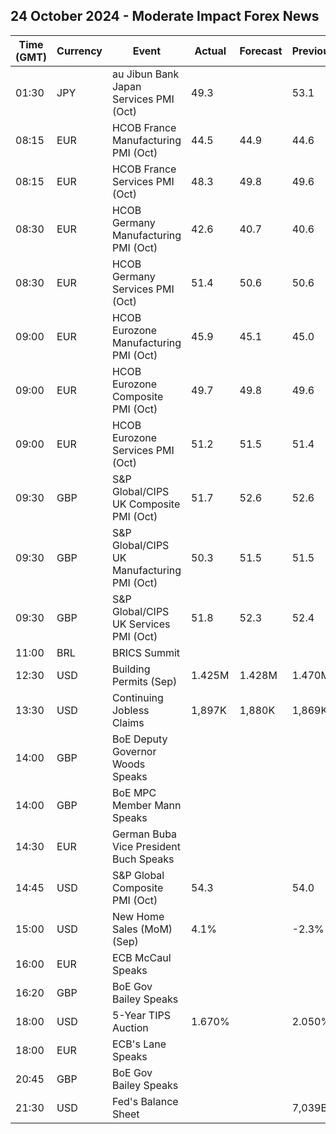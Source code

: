 ## 24 October 2024 - Moderate Impact Forex News

| Time (GMT) | Currency | Event | Actual | Forecast | Previous |
|------|----------|-------|--------|----------|----------|
| 01:30 | JPY | au Jibun Bank Japan Services PMI (Oct) | 49.3 |  | 53.1 |
| 08:15 | EUR | HCOB France Manufacturing PMI (Oct) | 44.5 | 44.9 | 44.6 |
| 08:15 | EUR | HCOB France Services PMI (Oct) | 48.3 | 49.8 | 49.6 |
| 08:30 | EUR | HCOB Germany Manufacturing PMI (Oct) | 42.6 | 40.7 | 40.6 |
| 08:30 | EUR | HCOB Germany Services PMI (Oct) | 51.4 | 50.6 | 50.6 |
| 09:00 | EUR | HCOB Eurozone Manufacturing PMI (Oct) | 45.9 | 45.1 | 45.0 |
| 09:00 | EUR | HCOB Eurozone Composite PMI (Oct) | 49.7 | 49.8 | 49.6 |
| 09:00 | EUR | HCOB Eurozone Services PMI (Oct) | 51.2 | 51.5 | 51.4 |
| 09:30 | GBP | S&P Global/CIPS UK Composite PMI (Oct) | 51.7 | 52.6 | 52.6 |
| 09:30 | GBP | S&P Global/CIPS UK Manufacturing PMI (Oct) | 50.3 | 51.5 | 51.5 |
| 09:30 | GBP | S&P Global/CIPS UK Services PMI (Oct) | 51.8 | 52.3 | 52.4 |
| 11:00 | BRL | BRICS Summit |  |  |  |
| 12:30 | USD | Building Permits (Sep) | 1.425M | 1.428M | 1.470M |
| 13:30 | USD | Continuing Jobless Claims | 1,897K | 1,880K | 1,869K |
| 14:00 | GBP | BoE Deputy Governor Woods Speaks |  |  |  |
| 14:00 | GBP | BoE MPC Member Mann Speaks |  |  |  |
| 14:30 | EUR | German Buba Vice President Buch Speaks |  |  |  |
| 14:45 | USD | S&P Global Composite PMI (Oct) | 54.3 |  | 54.0 |
| 15:00 | USD | New Home Sales (MoM) (Sep) | 4.1% |  | -2.3% |
| 16:00 | EUR | ECB McCaul Speaks |  |  |  |
| 16:20 | GBP | BoE Gov Bailey Speaks |  |  |  |
| 18:00 | USD | 5-Year TIPS Auction | 1.670% |  | 2.050% |
| 18:00 | EUR | ECB's Lane Speaks |  |  |  |
| 20:45 | GBP | BoE Gov Bailey Speaks |  |  |  |
| 21:30 | USD | Fed's Balance Sheet |  |  | 7,039B |
